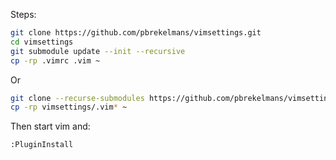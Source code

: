 Steps:

```bash
git clone https://github.com/pbrekelmans/vimsettings.git
cd vimsettings
git submodule update --init --recursive
cp -rp .vimrc .vim ~
```
Or

```bash
git clone --recurse-submodules https://github.com/pbrekelmans/vimsettings.git
cp -rp vimsettings/.vim* ~
```

Then start vim and:

`:PluginInstall`

